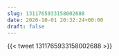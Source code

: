 ```yaml
---
slug: 1311765933158002688
date: 2020-10-01 20:32:24+00:00
draft: false
---
```


{{< tweet 1311765933158002688 >}}
